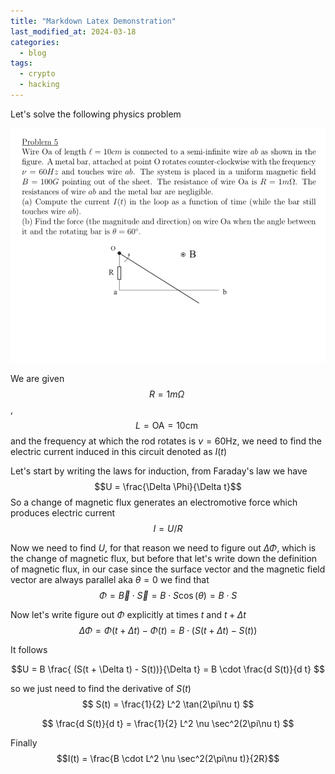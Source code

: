 ```yaml
---
title: "Markdown Latex Demonstration"
last_modified_at: 2024-03-18
categories:
  - blog
tags:
  - crypto
  - hacking
---
```

Let's solve the following physics problem

![Problem](/assets/images/2024-03-15-latex-demo/problem.png)

We are given $$R = 1m\Omega \:$$, $$L = \text{OA} = 10 \text{cm} \:$$ and the frequency at which the rod rotates is $\nu = 60 \text{Hz}$, we need to find the electric current induced in this circuit denoted as $I(t)$

Let's start by writing the laws for induction, from Faraday's law we have
$$U = \frac{\Delta \Phi}{\Delta t}$$
So a change of magnetic flux generates an electromotive force which produces electric current
$$I = U/R$$

Now we need to find $U$, for that reason we need to figure out $\Delta \Phi$, which is the change of magnetic flux, but before that let's write down the definition of magnetic flux, in our case since the surface vector and the magnetic field vector are always parallel aka $\theta = 0$ we find that 
$$ \Phi = \vec{B} \cdot \vec{S} = B \cdot S \cos(\theta) = B \cdot S$$

Now let's write figure out $\Phi$ explicitly at times $t$ and $t+\Delta t$
$$\Delta \Phi = \Phi(t+\Delta t) - \Phi (t) = B \cdot (S(t + \Delta t) - S(t))$$

It follows

$$U = B  \frac{ (S(t + \Delta t) - S(t))}{\Delta t} = B \cdot \frac{d S(t)}{d t} $$

so we just need to find the derivative of $S(t)$
$$ S(t) = \frac{1}{2} L^2 \tan(2\pi\nu t) $$

$$
\frac{d S(t)}{d t} = \frac{1}{2} L^2 \nu \sec^2(2\pi\nu t)
$$

Finally 
$$I(t) = \frac{B \cdot L^2 \nu \sec^2(2\pi\nu t)}{2R}$$